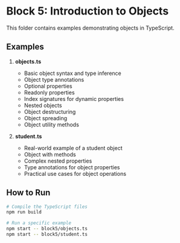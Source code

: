 # Block 5: Introduction to Objects

This folder contains examples demonstrating objects in TypeScript.

## Examples

1. **objects.ts**
   - Basic object syntax and type inference
   - Object type annotations
   - Optional properties
   - Readonly properties
   - Index signatures for dynamic properties
   - Nested objects
   - Object destructuring
   - Object spreading
   - Object utility methods

2. **student.ts**
   - Real-world example of a student object
   - Object with methods
   - Complex nested properties
   - Type annotations for object properties
   - Practical use cases for object operations

## How to Run

```bash
# Compile the TypeScript files
npm run build

# Run a specific example
npm start -- block5/objects.ts
npm start -- block5/student.ts
``` 